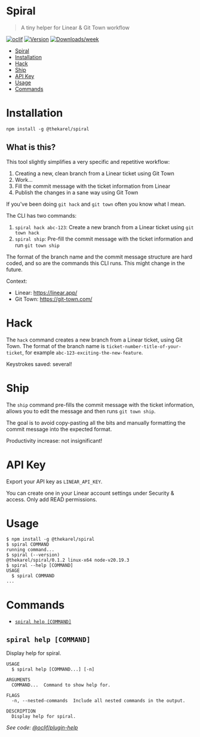 # Spiral

> A tiny helper for Linear & Git Town workflow

[![oclif](https://img.shields.io/badge/cli-oclif-brightgreen.svg)](https://oclif.io)
[![Version](https://img.shields.io/npm/v/@thekarel/spiral.svg)](https://npmjs.org/package/@thekarel/spiral)
[![Downloads/week](https://img.shields.io/npm/dw/@thekarel/spiral.svg)](https://npmjs.org/package/@thekarel/spiral)

<!-- toc -->
* [Spiral](#spiral)
* [Installation](#installation)
* [Hack](#hack)
* [Ship](#ship)
* [API Key](#api-key)
* [Usage](#usage)
* [Commands](#commands)
<!-- tocstop -->

# Installation

```
npm install -g @thekarel/spiral
```

## What is this?

This tool slightly simplifies a very specific and repetitive workflow:

1. Creating a new, clean branch from a Linear ticket using Git Town
2. Work...
3. Fill the commit message with the ticket information from Linear
4. Publish the changes in a sane way using Git Town

If you've been doing `git hack` and `git town` often you know what I mean.

The CLI has two commands:

1. `spiral hack abc-123`: Create a new branch from a Linear ticket using `git town hack`
2. `spiral ship`: Pre-fill the commit message with the ticket information and run `git town ship`

The format of the branch name and the commit message structure are hard coded, and so are the commands this CLI runs.
This might change in the future.

Context:

- Linear: https://linear.app/
- Git Town: https://git-town.com/

# Hack

The `hack` command creates a new branch from a Linear ticket, using Git Town.
The format of the branch name is `ticket-number-title-of-your-ticket`, for example `abc-123-exciting-the-new-feature`.

Keystrokes saved: several!

# Ship

The `ship` command pre-fills the commit message with the ticket information,
allows you to edit the message and then runs `git town ship`.

The goal is to avoid copy-pasting all the bits and manually formatting the commit message into the expected format.

Productivity increase: not insignificant!

# API Key

Export your API key as `LINEAR_API_KEY`.

You can create one in your Linear account settings under Security & access.
Only add READ permissions.

# Usage

<!-- usage -->
```sh-session
$ npm install -g @thekarel/spiral
$ spiral COMMAND
running command...
$ spiral (--version)
@thekarel/spiral/0.1.2 linux-x64 node-v20.19.3
$ spiral --help [COMMAND]
USAGE
  $ spiral COMMAND
...
```
<!-- usagestop -->

# Commands

<!-- commands -->
* [`spiral help [COMMAND]`](#spiral-help-command)

## `spiral help [COMMAND]`

Display help for spiral.

```
USAGE
  $ spiral help [COMMAND...] [-n]

ARGUMENTS
  COMMAND...  Command to show help for.

FLAGS
  -n, --nested-commands  Include all nested commands in the output.

DESCRIPTION
  Display help for spiral.
```

_See code: [@oclif/plugin-help](https://github.com/oclif/plugin-help/blob/v6.2.31/src/commands/help.ts)_
<!-- commandsstop -->
